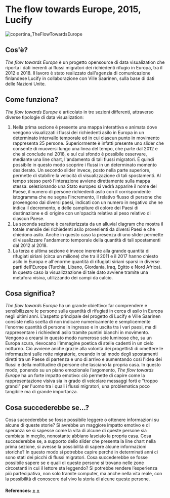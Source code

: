 # The flow towards Europe, 2015, Lucify
![copertina_TheFlowTowardsEurope](https://user-images.githubusercontent.com/75098849/117552863-48c8f800-b04e-11eb-9301-add9515ea6da.jpg)

 
## Cos'è?
_The flow towards Europe_ è un progetto opensource di data visualization che riporta i dati inerenti ai flussi migratori dei richiedenti rifugio in Europa, tra il 2012 e 2018. Il lavoro è stato realizzato dall'agenzia di comunicazione finlandese Lucify in collaborazione con Ville Saarinen, sulla base di dati delle Nazioni Unite.

## Come funziona?
_The flow towards Europe_ è articolato in tre sezioni differenti, attraverso diverse tipologie di data visualization: 
1) Nella prima sezione è presente una mappa interattiva e animata dove vengono visualizzati i flussi dei richiedenti asilo in Europa in un determinato intervallo temporale ed in cui ciascun punto in movimento rappresenta 25 persone. Superiormente è infatti presente uno slider che consente di muoversi lungo una linea del tempo, che parte dal 2012 e che si conclude nel 2018, e sul cui sfondo è possibile osservare, mediante una line chart, l'andamento di tali flussi migratori. É quindi possibile in questo modo scoprire i flussi in un determinato momento desiderato. Un secondo slider invece, posto nella parte superiore, permette di stabilire la velocità di visualizzazione di tali spostamenti. Al tempo stesso però l'interazione avviene direttamente sulla mappa stessa: selezionando una Stato europeo si vedrà apparire il nome del Paese, il numero di persone richiedenti asilo con il corrispondente istogramma che ne segna l'incremento, il relativo flusso di persone che provengono dai diversi paesi, indicati con un numero in negativo che ne indica il decremento,  e delle campiture di colore dei Paesi di destinazione e di origine con un'opacità relativa al peso relativo di ciascun Paese.
3) La seconda sezione è caratterizzata da un alluvial diagram che mostra il totale mensile dei richiedenti asilo provenienti da diversi Paesi e che chiedono asilo. Anche in questo caso la presenza di uno slider permette di visualizzare l'andamento temporale della quantità di tali spostamenti dal 2012 al 2018.
4) La terza e ultima sezione è invece inerente alla grande quantità di rifugiati siriani (circa un milione) che tra il 2011 e il 2017 hanno chiesto asilo in Europa e all'enorme quantità di rifugiati siriani sparsi in diverse parti dell'Europa (Turchia, Libano, Giordania, Iraq, Egitto e Nord Africa). In questo caso la visualizzazione di tale dato avviene tramite una metafora visiva, utilizzando dei campi da calcio.

## Cosa significa?
_The flow towards Europe_ ha un grande obiettivo: far comprendere e sensibilizzare le persone sulla quantità di rifugiati in cerca di asilo in Europa negli ultimi anni. L'aspetto principale del progetto di Lucify e Ville Saarinen consiste nella scelta di non indicare numericamente e semplicemente l'enorme quantità di persone in ingresso e in uscita tra i vari paesi, ma di rappresentare i richiedenti asilo tramite puntini bianchi in movimento. Vengono a crearsi in questo modo numerose scie luminose che, su un Europa scura, rievocano l'immagine poetica di stelle cadenti in un cielo notturno. Ciò avviene anche grazie alla volontà dei progettisti di omettere le informazioni sulle rotte migratorie, creando in tal modo degli spostamenti diretti tra un Paese di partenza e uno di arrivo e aumentando così l'idea dei flussi e della moltitudine di persone che lasciano la propria casa. In questo modo, ponendo su un piano emozionale l’argomento, _The flow towards Europe_ ha un forte impatto emotivo: ciò permette di capire come la rappresentazione visiva sia in grado di veicolare messaggi forti e "troppo grandi" per l'uomo tra i quali i flussi migratori, una problematica poco tangibile ma di grande importanza.

## Cosa succederebbe se...?
Cosa succederebbe se fosse possibile leggere o ottenere informazioni su alcune di queste storie? Si avrebbe un maggiore impatto emotivo e di speranza se si sapesse come la vita di alcune di queste persone sia cambiata in meglio, nonostante abbiano lasciato la propria casa.
Cosa succederebbe se, a supporto dello slider che presenta la line chart nella prima sezione, si avesse la possibilità di sapere alcune informazioni storiche? In questo modo si potrebbe capire perché in determinati anni ci sono stati dei picchi di flussi migratori.
Cosa succederebbe se fosse possibile sapere se e quali di queste persone si trovano nelle zone circostanti in cui il lettore sta leggendo? Si potrebbe rendere l’esperienza più partecipativa, non solo tramite computer, ma anche nella vita reale, con la possibilità di conoscere dal vivo la storia di alcune queste persone.


 #### References: [+](https://www.lucify.com/the-flow-towards-europe/) [+](https://blog.lucify.com/a-novel-visualisation-of-the-refugee-crisis-565e40ab5a50)
